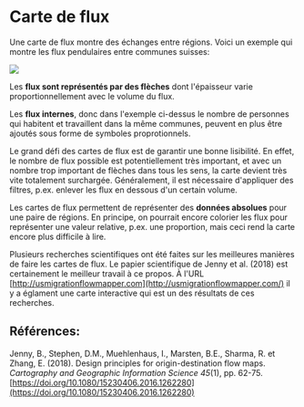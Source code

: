 # Carte de flux

Une carte de flux montre des échanges entre régions. Voici un exemple qui montre les flux pendulaires entre communes suisses:

![](assets/flux-pendulaires-ch-2018.webp)

Les **flux sont représentés par des flèches** dont l'épaisseur varie proportionnellement avec le volume du flux.

Les **flux internes**, donc dans l'exemple ci-dessus le nombre de personnes qui habitent et travaillent dans la même communes, peuvent en plus être ajoutés sous forme de symboles proprotionnels.

Le grand défi des cartes de flux est de garantir une bonne lisibilité. En effet, le nombre de flux possible est potentiellement très important, et avec un nombre trop important de flèches dans tous les sens, la carte devient très vite totalement surchargée. Généralement, il est nécessaire d'appliquer des filtres, p.ex. enlever les flux en dessous d'un certain volume.

Les cartes de flux permettent de représenter des **données absolues** pour une paire de régions. En principe, on pourrait encore colorier les flux pour représenter une valeur relative, p.ex. une proportion, mais ceci rend la carte encore plus difficile à lire.

Plusieurs recherches scientifiques ont été faites sur les meilleures manières de faire les cartes de flux. Le papier scientifique de Jenny et al. (2018) est certainement le meilleur travail à ce propos. À l'URL [http://usmigrationflowmapper.com](http://usmigrationflowmapper.com/) il y a églament une carte interactive qui est un des résultats de ces recherches.


## Références:

Jenny, B., Stephen, D.M., Muehlenhaus, I., Marsten, B.E., Sharma, R. et Zhang, E. (2018). Design principles for origin-destination flow maps. *Cartography and Geographic Information Science 45*(1), pp. 62-75. [https://doi.org/10.1080/15230406.2016.1262280](https://doi.org/10.1080/15230406.2016.1262280)

